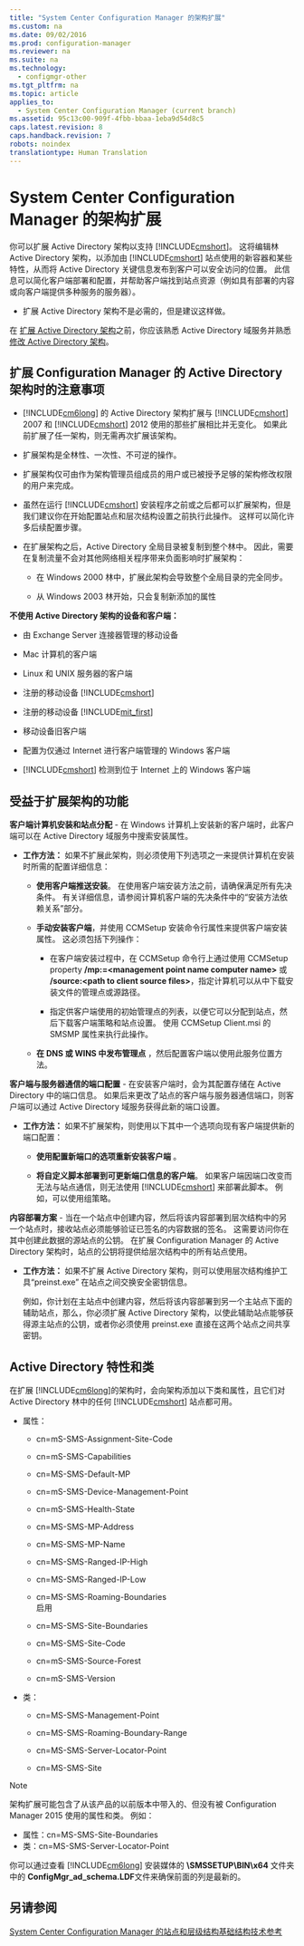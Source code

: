 ```yaml
---
title: "System Center Configuration Manager 的架构扩展"
ms.custom: na
ms.date: 09/02/2016
ms.prod: configuration-manager
ms.reviewer: na
ms.suite: na
ms.technology: 
  - configmgr-other
ms.tgt_pltfrm: na
ms.topic: article
applies_to: 
  - System Center Configuration Manager (current branch)
ms.assetid: 95c13c00-909f-4fbb-bbaa-1eba9d54d8c5
caps.latest.revision: 8
caps.handback.revision: 7
robots: noindex
translationtype: Human Translation
---
```

# System Center Configuration Manager 的架构扩展
你可以扩展 Active Directory 架构以支持 [!INCLUDE[cmshort](../LocTest/includes/cmshort_md.md)]。 这将编辑林 Active Directory 架构，以添加由 [!INCLUDE[cmshort](../LocTest/includes/cmshort_md.md)] 站点使用的新容器和某些特性，从而将 Active Directory 关键信息发布到客户可以安全访问的位置。  此信息可以简化客户端部署和配置，并帮助客户端找到站点资源（例如具有部署的内容或向客户端提供多种服务的服务器）。  
  
-   扩展 Active Directory 架构不是必需的，但是建议这样做。  
  
 在 [扩展 Active Directory 架构](https://msdnstage.redmond.corp.microsoft.com/en-US/library/mt345589\(TechNet.10\).aspx)之前，你应该熟悉 Active Directory 域服务并熟悉 [修改 Active Directory 架构](https://technet.microsoft.com/library/cc759402\(v=ws.10\).aspx)。  
  
## 扩展 Configuration Manager 的 Active Directory 架构时的注意事项  
  
-   [!INCLUDE[cm6long](../LocTest/includes/cm6long_md.md)] 的 Active Directory 架构扩展与 [!INCLUDE[cmshort](../LocTest/includes/cmshort_md.md)] 2007 和 [!INCLUDE[cmshort](../LocTest/includes/cmshort_md.md)] 2012 使用的那些扩展相比并无变化。 如果此前扩展了任一架构，则无需再次扩展该架构。  
  
-   扩展架构是全林性、一次性、不可逆的操作。  
  
-   扩展架构仅可由作为架构管理员组成员的用户或已被授予足够的架构修改权限的用户来完成。  
  
-   虽然在运行 [!INCLUDE[cmshort](../LocTest/includes/cmshort_md.md)] 安装程序之前或之后都可以扩展架构，但是我们建议你在开始配置站点和层次结构设置之前执行此操作。  这样可以简化许多后续配置步骤。  
  
-   在扩展架构之后，Active Directory 全局目录被复制到整个林中。 因此，需要在复制流量不会对其他网络相关程序带来负面影响时扩展架构：  
  
    -   在 Windows 2000 林中，扩展此架构会导致整个全局目录的完全同步。  
  
    -   从 Windows 2003 林开始，只会复制新添加的属性  
  
 **不使用 Active Directory 架构的设备和客户端：**  
  
-   由 Exchange Server 连接器管理的移动设备  
  
-   Mac 计算机的客户端  
  
-   Linux 和 UNIX 服务器的客户端  
  
-   注册的移动设备 [!INCLUDE[cmshort](../LocTest/includes/cmshort_md.md)]  
  
-   注册的移动设备 [!INCLUDE[mit_first](../LocTest/includes/mit_first_md.md)]  
  
-   移动设备旧客户端  
  
-   配置为仅通过 Internet 进行客户端管理的 Windows 客户端  
  
-   [!INCLUDE[cmshort](../LocTest/includes/cmshort_md.md)] 检测到位于 Internet 上的 Windows 客户端  
  
## 受益于扩展架构的功能  
 **客户端计算机安装和站点分配** \- 在 Windows 计算机上安装新的客户端时，此客户端可以在 Active Directory 域服务中搜索安装属性。  
  
-   **工作方法：** 如果不扩展此架构，则必须使用下列选项之一来提供计算机在安装时所需的配置详细信息：  
  
    -   <bpt id="p1">**</bpt>使用客户端推送安装**。 在使用客户端安装方法之前，请确保满足所有先决条件。 有关详细信息，请参阅计算机客户端的先决条件中的“安装方法依赖关系”部分。  
  
    -   **手动安装客户端**，并使用 CCMSetup 安装命令行属性来提供客户端安装属性。 这必须包括下列操作：  
  
        -   在客户端安装过程中，在 CCMSetup 命令行上通过使用 CCMSetup property **\/mp:\=\<management point name computer name\>** 或 **\/source:\<path to client source files\>**，指定计算机可以从中下载安装文件的管理点或源路径。  
  
        -   指定供客户端使用的初始管理点的列表，以便它可以分配到站点，然后下载客户端策略和站点设置。 使用 CCMSetup Client.msi 的 SMSMP 属性来执行此操作。  
  
    -   **在 DNS 或 WINS 中发布管理点** ，然后配置客户端以使用此服务位置方法。  
  
 **客户端与服务器通信的端口配置** \- 在安装客户端时，会为其配置存储在 Active Directory 中的端口信息。 如果后来更改了站点的客户端与服务器通信端口，则客户端可以通过 Active Directory 域服务获得此新的端口设置。  
  
-   **工作方法：** 如果不扩展架构，则使用以下其中一个选项向现有客户端提供新的端口配置：  
  
    -   **使用配置新端口的选项重新安装客户端** 。  
  
    -   **将自定义脚本部署到可更新端口信息的客户端**。 如果客户端因端口改变而无法与站点通信，则无法使用 [!INCLUDE[cmshort](../LocTest/includes/cmshort_md.md)] 来部署此脚本。 例如，可以使用组策略。  
  
 **内容部署方案** \- 当在一个站点中创建内容，然后将该内容部署到层次结构中的另一个站点时，接收站点必须能够验证已签名的内容数据的签名。 这需要访问你在其中创建此数据的源站点的公钥。 在扩展 Configuration Manager 的 Active Directory 架构时，站点的公钥将提供给层次结构中的所有站点使用。  
  
-   **工作方法：** 如果不扩展 Active Directory 架构，则可以使用层次结构维护工具“preinst.exe” 在站点之间交换安全密钥信息。  
  
     例如，你计划在主站点中创建内容，然后将该内容部署到另一个主站点下面的辅助站点，那么，你必须扩展 Active Directory 架构，以使此辅助站点能够获得源主站点的公钥，或者你必须使用 preinst.exe 直接在这两个站点之间共享密钥。  
  
## Active Directory 特性和类  
 在扩展 [!INCLUDE[cm6long](../LocTest/includes/cm6long_md.md)]的架构时，会向架构添加以下类和属性，且它们对 Active Directory 林中的任何 [!INCLUDE[cmshort](../LocTest/includes/cmshort_md.md)] 站点都可用。  
  
-   属性：  
  
    -   cn\=mS\-SMS\-Assignment\-Site\-Code  
  
    -   cn\=mS\-SMS\-Capabilities  
  
    -   cn\=MS\-SMS\-Default\-MP  
  
    -   cn\=mS\-SMS\-Device\-Management\-Point  
  
    -   cn\=mS\-SMS\-Health\-State  
  
    -   cn\=MS\-SMS\-MP\-Address  
  
    -   cn\=MS\-SMS\-MP\-Name  
  
    -   cn\=MS\-SMS\-Ranged\-IP\-High  
  
    -   cn\=MS\-SMS\-Ranged\-IP\-Low  
  
    -   cn\=MS\-SMS\-Roaming\-Boundaries  
        启用  
  
    -   cn\=MS\-SMS\-Site\-Boundaries  
  
    -   cn\=MS\-SMS\-Site\-Code  
  
    -   cn\=mS\-SMS\-Source\-Forest  
  
    -   cn\=mS\-SMS\-Version  
  
-   类：  
  
    -   cn\=MS\-SMS\-Management\-Point  
  
    -   cn\=MS\-SMS\-Roaming\-Boundary\-Range  
  
    -   cn\=MS\-SMS\-Server\-Locator\-Point  
  
    -   cn\=MS\-SMS\-Site  
  
> [!NOTE]  
>  架构扩展可能包含了从该产品的以前版本中带入的、但没有被 Configuration Manager 2015 使用的属性和类。 例如：  
>   
>  -   属性：cn\=MS\-SMS\-Site\-Boundaries  
> -   类：cn\=MS\-SMS\-Server\-Locator\-Point  
  
 你可以通过查看 [!INCLUDE[cm6long](../LocTest/includes/cm6long_md.md)] 安装媒体的 **\\SMSSETUP\\BIN\\x64** 文件夹中的 **ConfigMgr\_ad\_schema.LDF**文件来确保前面的列是最新的。  
  
## 另请参阅  
 [System Center Configuration Manager 的站点和层级结构基础结构技术参考](../LocTest/Site-and-hierarchy-infrastructure-technical-reference-for-System-Center-Configuration-Manager.md)
